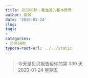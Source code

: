 ```yaml
---
title: 贝贝60秒：我当爸的基本修养
author: 曲政
date: '2020-01-24'
slug: 
tags:
- 
categories:
- 贝贝60秒
typora-root-url: ../../static
---
```

> 今天是贝贝报告给你的第 330 天   
> 2020-01-24 星期五 